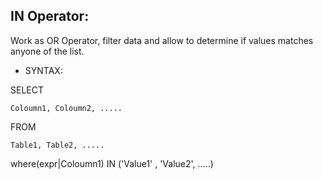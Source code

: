 ## IN Operator:

Work as OR Operator, filter data and allow to determine if values matches anyone of the list.

* SYNTAX:

SELECT
       
    Coloumn1, Coloumn2, .....
    
FROM

    Table1, Table2, .....
    
where(expr|Coloumn1) IN ('Value1' , 'Value2', .....)
